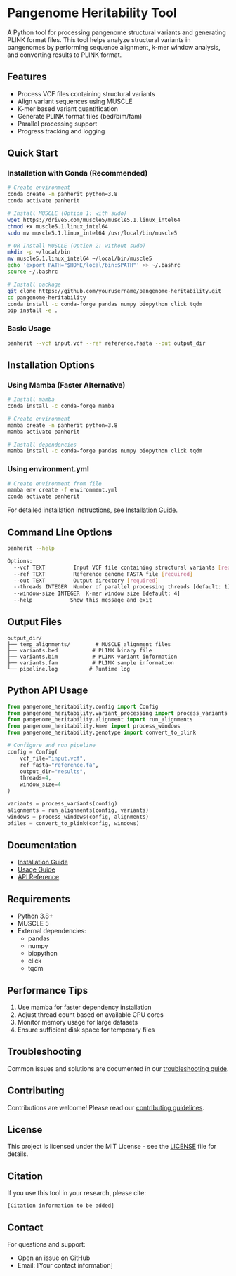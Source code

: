 # Pangenome Heritability Tool

A Python tool for processing pangenome structural variants and generating PLINK format files. This tool helps analyze structural variants in pangenomes by performing sequence alignment, k-mer window analysis, and converting results to PLINK format.

## Features

- Process VCF files containing structural variants
- Align variant sequences using MUSCLE
- K-mer based variant quantification
- Generate PLINK format files (bed/bim/fam)
- Parallel processing support
- Progress tracking and logging

## Quick Start

### Installation with Conda (Recommended)
```bash
# Create environment
conda create -n panherit python=3.8
conda activate panherit

# Install MUSCLE (Option 1: with sudo)
wget https://drive5.com/muscle5/muscle5.1.linux_intel64
chmod +x muscle5.1.linux_intel64
sudo mv muscle5.1.linux_intel64 /usr/local/bin/muscle5

# OR Install MUSCLE (Option 2: without sudo)
mkdir -p ~/local/bin
mv muscle5.1.linux_intel64 ~/local/bin/muscle5
echo 'export PATH="$HOME/local/bin:$PATH"' >> ~/.bashrc
source ~/.bashrc

# Install package
git clone https://github.com/yourusername/pangenome-heritability.git
cd pangenome-heritability
conda install -c conda-forge pandas numpy biopython click tqdm
pip install -e .
```

### Basic Usage
```bash
panherit --vcf input.vcf --ref reference.fasta --out output_dir
```

## Installation Options

### Using Mamba (Faster Alternative)
```bash
# Install mamba
conda install -c conda-forge mamba

# Create environment
mamba create -n panherit python=3.8
mamba activate panherit

# Install dependencies
mamba install -c conda-forge pandas numpy biopython click tqdm
```

### Using environment.yml
```bash
# Create environment from file
mamba env create -f environment.yml
conda activate panherit
```

For detailed installation instructions, see [Installation Guide](docs/installation.md).

## Command Line Options

```bash
panherit --help

Options:
  --vcf TEXT         Input VCF file containing structural variants [required]
  --ref TEXT         Reference genome FASTA file [required]
  --out TEXT         Output directory [required]
  --threads INTEGER  Number of parallel processing threads [default: 1]
  --window-size INTEGER  K-mer window size [default: 4]
  --help            Show this message and exit
```

## Output Files

```
output_dir/
├── temp_alignments/        # MUSCLE alignment files
├── variants.bed           # PLINK binary file
├── variants.bim           # PLINK variant information
├── variants.fam           # PLINK sample information
└── pipeline.log          # Runtime log
```

## Python API Usage

```python
from pangenome_heritability.config import Config
from pangenome_heritability.variant_processing import process_variants
from pangenome_heritability.alignment import run_alignments
from pangenome_heritability.kmer import process_windows
from pangenome_heritability.genotype import convert_to_plink

# Configure and run pipeline
config = Config(
    vcf_file="input.vcf",
    ref_fasta="reference.fa",
    output_dir="results",
    threads=4,
    window_size=4
)

variants = process_variants(config)
alignments = run_alignments(config, variants)
windows = process_windows(config, alignments)
bfiles = convert_to_plink(config, windows)
```

## Documentation

- [Installation Guide](docs/installation.md)
- [Usage Guide](docs/usage.md)
- [API Reference](docs/api.md)

## Requirements

- Python 3.8+
- MUSCLE 5
- External dependencies:
  - pandas
  - numpy
  - biopython
  - click
  - tqdm

## Performance Tips

1. Use mamba for faster dependency installation
2. Adjust thread count based on available CPU cores
3. Monitor memory usage for large datasets
4. Ensure sufficient disk space for temporary files

## Troubleshooting

Common issues and solutions are documented in our [troubleshooting guide](docs/troubleshooting.md).

## Contributing

Contributions are welcome! Please read our [contributing guidelines](CONTRIBUTING.md).

## License

This project is licensed under the MIT License - see the [LICENSE](LICENSE) file for details.

## Citation

If you use this tool in your research, please cite:
```
[Citation information to be added]
```

## Contact

For questions and support:
- Open an issue on GitHub
- Email: [Your contact information]
